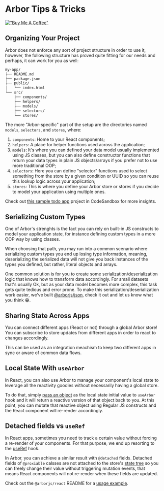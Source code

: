# Arbor Tips & Tricks

[!["Buy Me A Coffee"](https://www.buymeacoffee.com/assets/img/custom_images/orange_img.png)](https://www.buymeacoffee.com/drborges)

## Organizing Your Project

Arbor does not enforce any sort of project structure in order to use it, however, the following structure has proved quite fitting for our needs and perhaps, it can work for you as well:

```sh
my-app/
├── README.md
├── package.json
├── public/
│   └── index.html
└── src/
    ├── components/
    ├── helpers/
    ├── models/
    ├── selectors/
    └── stores/
```

The more "Arbor-specific" part of the setup are the directories named `models`, `selectors`, and `stores`, where:

1. `components`: Home to your React components;
2. `helpers`: A place for helper functions used across the application;
3. `models`: It's where you can defined your data model usually implemented using JS classes, but you can also define constructor functions that return your data types in plain JS objects/arrays if you prefer not to use more traditional OOP;
4. `selectors`: Here you can define "selector" functions used to select something from the store by a given condition or UUID so you can reuse this lookup logic across your application;
5. `stores`: This is where you define your Arbor store or stores if you decide to model your application using multiple ones.

Check out [this sample todo app](https://codesandbox.io/p/sandbox/todo-app-pzgld3?layout=%257B%2522sidebarPanel%2522%253A%2522EXPLORER%2522%252C%2522rootPanelGroup%2522%253A%257B%2522direction%2522%253A%2522horizontal%2522%252C%2522contentType%2522%253A%2522UNKNOWN%2522%252C%2522type%2522%253A%2522PANEL_GROUP%2522%252C%2522id%2522%253A%2522ROOT_LAYOUT%2522%252C%2522panels%2522%253A%255B%257B%2522type%2522%253A%2522PANEL_GROUP%2522%252C%2522contentType%2522%253A%2522UNKNOWN%2522%252C%2522direction%2522%253A%2522vertical%2522%252C%2522id%2522%253A%2522clqvg7yjx00063b6kyhn9k6tk%2522%252C%2522sizes%2522%253A%255B100%252C0%255D%252C%2522panels%2522%253A%255B%257B%2522type%2522%253A%2522PANEL_GROUP%2522%252C%2522contentType%2522%253A%2522EDITOR%2522%252C%2522direction%2522%253A%2522horizontal%2522%252C%2522id%2522%253A%2522EDITOR%2522%252C%2522panels%2522%253A%255B%257B%2522type%2522%253A%2522PANEL%2522%252C%2522contentType%2522%253A%2522EDITOR%2522%252C%2522id%2522%253A%2522clqvg7yjx00023b6kkkmhgoz2%2522%257D%255D%257D%252C%257B%2522type%2522%253A%2522PANEL_GROUP%2522%252C%2522contentType%2522%253A%2522SHELLS%2522%252C%2522direction%2522%253A%2522horizontal%2522%252C%2522id%2522%253A%2522SHELLS%2522%252C%2522panels%2522%253A%255B%257B%2522type%2522%253A%2522PANEL%2522%252C%2522contentType%2522%253A%2522SHELLS%2522%252C%2522id%2522%253A%2522clqvg7yjx00033b6kk92jby42%2522%257D%255D%252C%2522sizes%2522%253A%255B100%255D%257D%255D%257D%252C%257B%2522type%2522%253A%2522PANEL_GROUP%2522%252C%2522contentType%2522%253A%2522DEVTOOLS%2522%252C%2522direction%2522%253A%2522vertical%2522%252C%2522id%2522%253A%2522DEVTOOLS%2522%252C%2522panels%2522%253A%255B%257B%2522type%2522%253A%2522PANEL%2522%252C%2522contentType%2522%253A%2522DEVTOOLS%2522%252C%2522id%2522%253A%2522clqvg7yjx00053b6kso66pqq5%2522%257D%255D%252C%2522sizes%2522%253A%255B100%255D%257D%255D%252C%2522sizes%2522%253A%255B60%252C40%255D%257D%252C%2522tabbedPanels%2522%253A%257B%2522clqvg7yjx00023b6kkkmhgoz2%2522%253A%257B%2522tabs%2522%253A%255B%257B%2522id%2522%253A%2522clqvg7yjw00013b6kbmswynyb%2522%252C%2522mode%2522%253A%2522permanent%2522%252C%2522type%2522%253A%2522FILE%2522%252C%2522filepath%2522%253A%2522%252Fsrc%252Findex.tsx%2522%252C%2522state%2522%253A%2522IDLE%2522%257D%252C%257B%2522id%2522%253A%2522clxqa46xd00023b6t1vlkghct%2522%252C%2522mode%2522%253A%2522permanent%2522%252C%2522type%2522%253A%2522FILE%2522%252C%2522initialSelections%2522%253A%255B%257B%2522startLineNumber%2522%253A72%252C%2522endLineNumber%2522%253A72%252C%2522startColumn%2522%253A46%252C%2522endColumn%2522%253A46%257D%255D%252C%2522filepath%2522%253A%2522%252Fsrc%252FApp.tsx%2522%252C%2522state%2522%253A%2522IDLE%2522%257D%255D%252C%2522id%2522%253A%2522clqvg7yjx00023b6kkkmhgoz2%2522%252C%2522activeTabId%2522%253A%2522clxqa46xd00023b6t1vlkghct%2522%257D%252C%2522clqvg7yjx00053b6kso66pqq5%2522%253A%257B%2522tabs%2522%253A%255B%257B%2522id%2522%253A%2522clqvg7yjx00043b6k84xznnvi%2522%252C%2522mode%2522%253A%2522permanent%2522%252C%2522type%2522%253A%2522UNASSIGNED_PORT%2522%252C%2522port%2522%253A0%252C%2522path%2522%253A%2522%252F%2522%257D%255D%252C%2522id%2522%253A%2522clqvg7yjx00053b6kso66pqq5%2522%252C%2522activeTabId%2522%253A%2522clqvg7yjx00043b6k84xznnvi%2522%257D%252C%2522clqvg7yjx00033b6kk92jby42%2522%253A%257B%2522tabs%2522%253A%255B%255D%252C%2522id%2522%253A%2522clqvg7yjx00033b6kk92jby42%2522%257D%257D%252C%2522showDevtools%2522%253Atrue%252C%2522showShells%2522%253Afalse%252C%2522showSidebar%2522%253Atrue%252C%2522sidebarPanelSize%2522%253A15%257D) project in CodeSandbox for more insights.

## Serializing Custom Types

One of Arbor's strenghts is the fact you can rely on built-in JS constructs to model your application state, for instance defining custom types in a more OOP way by using classes.

When choosing that path, you may run into a common scenario where serializing custom types you end up losing type information, meaning, deserializing the serialized data will not give you back instances of the types you defined, but rather, literal objects and arrays.

One common solution is for you to create some serialization/deserialization logic that knows how to transform data accordingly. For small datasets that's usually Ok, but as your data model becomes more complex, this task gets quite tedious and error prone. To make this serialization/deserialization work easier, we've built [@arborjs/json](../packages/arbor-json/), check it out and let us know what you think 😁.

## Sharing State Across Apps

You can connect different apps (React or not) through a global Arbor store! You can subscribe to store updates from different apps in order to react to changes accordingly.

This can be used as an integration meachism to keep two different apps in sync or aware of common data flows.

## Local State With `useArbor`

In React, you can also use Arbor to manage your component's local state to leverage all the reactivity goodies without necessarily having a global store.

To do that, simply [pass an object](../packages//arbor-react/README.md#usearbor-vs-usestate) as the local state initial value to `useArbor` hook and it will return a reactive version of that object back to you. At this point, you can mutate that reactive object using Regular JS constructs and the React component will re-render accordingly.

## Detached fields vs `useRef`

In React apps, sometimes you need to track a certain value without forcing a re-render of your components. For that purpose, we end up resorting to the [useRef](https://react.dev/reference/react/useRef) hook.

In Arbor, you can achieve a similar result with `@detached` fields. Detached fields of `@proxiable` calsses are not attached to the store's [state tree](../packages/arbor-store/docs/StateTree.md) so you can freely change their value without triggering mutation events, that means React components will not re-render when these fields are updated.

Check out the `@arborjs/react` README for a [usage example](../packages/arbor-react/README.md#detached-fields-vs-useref).
